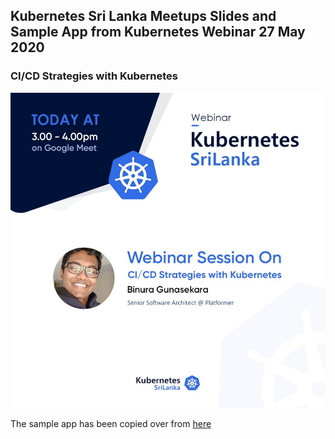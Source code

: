 Kubernetes Sri Lanka Meetups
Slides and Sample App from Kubernetes Webinar 27 May 2020
---

### CI/CD Strategies with Kubernetes

![Announcement](assets/announcement.jpg)

The sample app has been copied over from [here](https://github.com/GoogleCloudPlatform/continuous-deployment-on-kubernetes)
